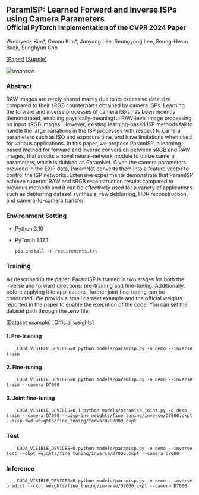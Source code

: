 ## ParamISP: Learned Forward and Inverse ISPs using Camera Parameters<br><sub>Official PyTorch Implementation of the CVPR 2024 Paper</sub>

Woohyeok Kim\*, Geonu Kim\*, Junyong Lee, Seungyong Lee, Seung-Hwan Baek, Sunghyun Cho<br>

[\[Paper\]]()
[\[Supple\]]()

![overview](https://github.com/woo525/ParamISP/assets/32587029/b4bb291f-14e4-42dd-8642-518752843cc3)

### Abstract

RAW images are rarely shared mainly due to its excessive data size compared to their sRGB counterparts obtained by camera ISPs. Learning the forward and inverse processes of camera ISPs has been recently demonstrated, enabling physically-meaningful RAW-level image processing on input sRGB images. However, existing learning-based ISP methods fail to handle the large variations in the ISP processes with respect to camera parameters such as ISO and exposure time, and have limitations when used for various applications. In this paper, we propose ParamISP, a learning-based method for forward and inverse conversion between sRGB and RAW images, that adopts a novel neural-network module to utilize camera parameters, which is dubbed as ParamNet. Given the camera parameters provided in the EXIF data, ParamNet converts them into a feature vector to control the ISP networks. Extensive experiments demonstrate that ParamISP achieve superior RAW and sRGB reconstruction results compared to previous methods and it can be effectively used for a variety of applications such as deblurring dataset synthesis, raw deblurring, HDR reconstruction, and camera-to-camera transfer.

### Environment Setting
* Python 3.10
* PyTorch 1.12.1

      pip install -r requirements.txt

### Training
As described in the paper, ParamISP is trained in two stages for both the inverse and forward directions: pre-training and fine-tuning. Additionally, before applying it to applications, further joint fine-tuning can be conducted. We provide a small dataset example and the official weights reported in the paper to enable the execution of the code. You can set the dataset path through the **.env** file.

[\[Dataset example\]](https://drive.google.com/drive/folders/1ZCi3ZXLeM7Ary6eWlVaVTTDm-kWcXWjU?usp=sharing) [\[Official weights\]](https://drive.google.com/drive/folders/1ZCi3ZXLeM7Ary6eWlVaVTTDm-kWcXWjU?usp=sharing)
#### 1. Pre-training

        CUDA_VISIBLE_DEVICES=0 python models/paramisp.py -o demo --inverse train

#### 2. Fine-tuning
        
        CUDA_VISIBLE_DEVICES=0 python models/paramisp.py -o demo --inverse train --camera D7000

#### 3. Joint fine-tuning

        CUDA_VISIBLE_DEVICES=0,1 python models/paramisp_joint.py -o demo train --camera D7000 --pisp-inv weights/fine_tuning/inverse/D7000.ckpt --pisp-fwd weights/fine_tuning/forward/D7000.ckpt



### Test
 
        CUDA_VISIBLE_DEVICES=0 python models/paramisp.py -o demo --inverse test --ckpt weights/fine_tuning/inverse/D7000.ckpt --camera D7000

### Inference
 
        CUDA_VISIBLE_DEVICES=0 python models/paramisp.py -o demo --inverse predict --ckpt weights/fine_tuning/inverse/D7000.ckpt --camera D7000
